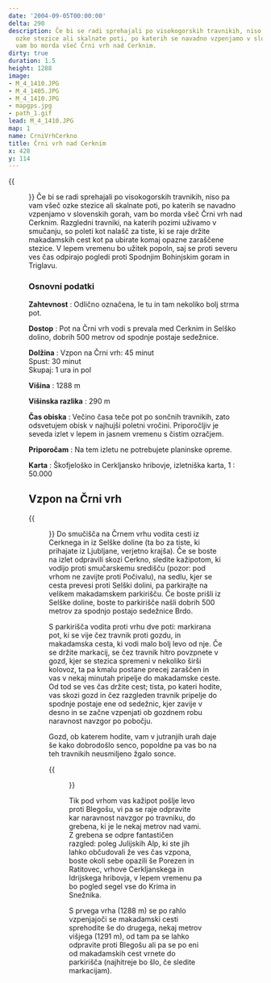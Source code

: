 ```yaml
---
date: '2004-09-05T00:00:00'
delta: 290
description: Če bi se radi sprehajali po visokogorskih travnikih, niso pa vam všeč
  ozke stezice ali skalnate poti, po katerih se navadno vzpenjamo v slovenskih gorah,
  vam bo morda všeč Črni vrh nad Cerknim.
dirty: true
duration: 1.5
height: 1288
image:
- M_4_1410.JPG
- M_4_1405.JPG
- M_4_1410.JPG
- mapgps.jpg
- path_1.gif
lead: M_4_1410.JPG
map: 1
name: CrniVrhCerkno
title: Črni vrh nad Cerknim
x: 428
y: 114
---
```

{{<figure src="M_4_1410.JPG">}} Če bi se radi sprehajali po visokogorskih travnikih, niso pa vam všeč ozke stezice ali skalnate poti, po katerih se navadno vzpenjamo v slovenskih gorah, vam bo morda všeč Črni vrh nad Cerknim. Razgledni travniki, na katerih pozimi uživamo v smučanju, so poleti kot nalašč za tiste, ki se raje držite makadamskih cest kot pa ubirate komaj opazne zaraščene stezice. V lepem vremenu bo užitek popoln, saj se proti severu ves čas odpirajo pogledi proti Spodnjim Bohinjskim goram in Triglavu.

### Osnovni podatki

**Zahtevnost**
:   Odlično označena, le tu in tam nekoliko bolj strma pot.

**Dostop**
:   Pot na Črni vrh vodi s prevala med Cerknim in Selško dolino, dobrih 500 metrov od spodnje postaje sedežnice.

**Dolžina**
:   Vzpon na Črni vrh: 45 minut\
    Spust: 30 minut\
    Skupaj: 1 ura in pol

**Višina**
:   1288 m

**Višinska razlika**
:   290 m

**Čas obiska**
:   Večino časa teče pot po sončnih travnikih, zato odsvetujem obisk v najhujši poletni vročini. Priporočljiv je seveda izlet v lepem in jasnem vremenu s čistim ozračjem.

**Priporočam**
:   Na tem izletu ne potrebujete planinske opreme.

**Karta**
:   Škofjeloško in Cerkljansko hribovje, izletniška karta, 1 : 50.000

Vzpon na Črni vrh
-----------------

{{<figure src="M_4_1405.JPG">}} Do smučišča na Črnem vrhu vodita cesti iz Cerknega in iz Selške doline (ta bo za tiste, ki prihajate iz Ljubljane, verjetno krajša). Če se boste na izlet odpravili skozi Cerkno, sledite kažipotom, ki vodijo proti smučarskemu središču (pozor: pod vrhom ne zavijte proti Počivalu), na sedlu, kjer se cesta prevesi proti Selški dolini, pa parkirajte na velikem makadamskem parkirišču. Če boste prišli iz Selške doline, boste to parkirišče našli dobrih 500 metrov za spodnjo postajo sedežnice Brdo.

S parkirišča vodita proti vrhu dve poti: markirana pot, ki se vije čez travnik proti gozdu, in makadamska cesta, ki vodi malo bolj levo od nje. Če se držite markacij, se čez travnik hitro povzpnete v gozd, kjer se stezica spremeni v nekoliko širši kolovoz, ta pa kmalu postane precej zaraščen in vas v nekaj minutah pripelje do makadamske ceste. Od tod se ves čas držite cest; tista, po kateri hodite, vas skozi gozd in čez razgleden travnik pripelje do spodnje postaje ene od sedežnic, kjer zavije v desno in se začne vzpenjati ob gozdnem robu naravnost navzgor po pobočju.

Gozd, ob katerem hodite, vam v jutranjih urah daje še kako dobrodošlo senco, popoldne pa vas bo na teh travnikih neusmiljeno žgalo sonce.

{{<figure src="M_4_1410.JPG" caption="Pogled na Julijske Alpe">}}

Tik pod vrhom vas kažipot pošlje levo proti Blegošu, vi pa se raje odpravite kar naravnost navzgor po travniku, do grebena, ki je le nekaj metrov nad vami. Z grebena se odpre fantastičen razgled: poleg Julijskih Alp, ki ste jih lahko občudovali že ves čas vzpona, boste okoli sebe opazili še Porezen in Ratitovec, vrhove Cerkljanskega in Idrijskega hribovja, v lepem vremenu pa bo pogled segel vse do Krima in Snežnika.

S prvega vrha (1288 m) se po rahlo vzpenjajoči se makadamski cesti sprehodite še do drugega, nekaj metrov višjega (1291 m), od tam pa se lahko odpravite proti Blegošu ali pa se po eni od makadamskih cest vrnete do parkirišča (najhitreje bo šlo, če sledite markacijam).
